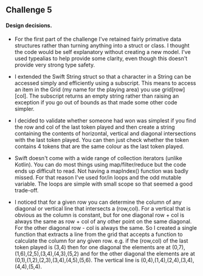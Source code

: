 ## Challenge 5

#### Design decisions.
* For the first part of the challenge I've retained fairly primative data structures rather than turning anything into a struct or class. I thought the code would be self explanatory without creating a new model. I've used typealias to help provide some clarity, even though this doesn't provide very strong type safety.

* I extended the Swift String struct so that a character in a String can be accessed simply and efficiently using a subscript. This means to access an item in the Grid (my name for the playing area) you use grid[row][col]. The subscript returns an empty string rather than raising an exception if you go out of bounds as that made some other code simpler.

* I decided to validate whether someone had won was simplest if you find the row and col of the last token played and then create a string containing the contents of horizontal, vertical and diagonal intersections with the last token played. You can then just check whether the token contains 4 tokens that are the same colour as the last token played. 


* Swift doesn't come with a wide range of collection iterators (unlike Kotlin). You can do most things using map/filter/reduce but the code ends up difficult to read. Not having a mapIndex() function was badly missed. For that reason I've used for/in loops and the odd mutable variable. The loops are simple with small scope so that seemed a good trade-off.

* I noticed that for a given row you can determine the column of any diagonal or vertical line that intersects a (row,col). For a vertical that is obvious as the column is constant, but for one diagonal  row + col is always the same as row + col of any other point on the same diagonal. For the other diagonal row - col is always the same. So I created a single function that extracts a line from the grid that accepts a function to calculate the column for any given row. 
e.g. if the (row,col) of the last token played is (3,4) then for one diagonal the elements are at (0,7),(1,6),(2,5),(3,4),(4,3),(5,2) and for the other diagonal the elements are at (0,1),(1,2),(2,3),(3,4),(4,5),(5,6). The vertical line is (0,4),(1,4),(2,4),(3,4),(4,4),(5,4).

